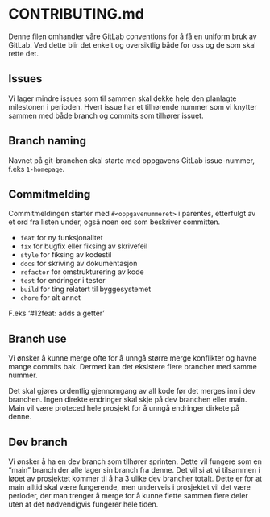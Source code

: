# CONTRIBUTING.md
 
Denne filen omhandler våre GitLab conventions for å få en uniform bruk av GitLab. Ved dette blir det enkelt og oversiktlig både for oss og de som skal rette det.

## Issues
Vi lager mindre issues som til sammen skal dekke hele den planlagte milestonen i perioden. Hvert issue har et tilhørende nummer som vi knytter sammen med både branch og commits som tilhører issuet.

## Branch naming 
Navnet på git-branchen skal starte med oppgavens GitLab issue-nummer, f.eks `1-homepage`.

## Commitmelding 
Commitmeldingen starter med `#<oppgavenummeret>` i parentes, etterfulgt av et ord fra listen under, også noen ord som beskriver committen.
 - `feat` for ny funksjonalitet
 - `fix` for bugfix eller fiksing av skrivefeil
 - `style` for fiksing av kodestil
 - `docs` for skriving av dokumentasjon
 - `refactor` for omstrukturering av kode
 - `test` for endringer i tester
 - `build` for ting relatert til byggesystemet
 - `chore` for alt annet
 
F.eks ‘#12feat: adds a getter’
 
## Branch use
Vi ønsker å kunne merge ofte for å unngå større merge konflikter og havne mange commits bak. Dermed kan det eksistere flere brancher med samme nummer.
 
Det skal gjøres ordentlig gjennomgang av all kode før det merges inn i dev branchen. Ingen direkte endringer skal skje på dev branchen eller main. Main vil være proteced hele prosjekt for å unngå endringer dirkete på denne.
 
## Dev branch
Vi ønsker å ha en dev branch som tilhører sprinten. Dette vil fungere som en “main” branch der alle lager sin branch fra denne. Det vil si at vi tilsammen i løpet av prosjektet kommer til å ha 3 ulike dev  brancher totalt.
Dette er for at main alltid skal være fungerende, men underveis i prosjektet vil det være perioder, der man trenger å merge for å kunne flette sammen flere deler uten at det nødvendigvis fungerer hele tiden.
